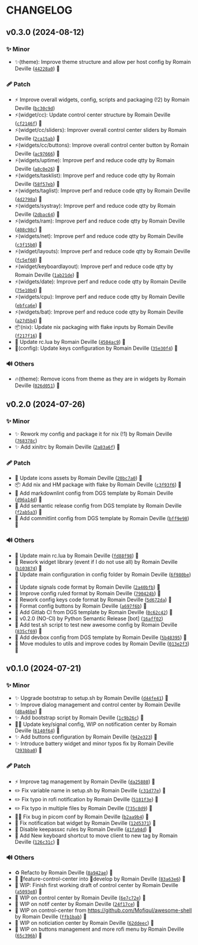<!-- markdownlint-disable-file -->
# CHANGELOG

## v0.3.0 (2024-08-12)

### ✨ Minor

  * ✨(theme): Improve theme structure and allow per host config by Romain Deville ([`44228a0`](https://framagit.org/rdeville-public/dotfiles/awesome/-/commit/44228a04369cdb554ba3ed5edb7a66305a107d8e)) 🔏

### 🩹 Patch

  * ⚡️ Improve overall widgets, config, scripts and packaging (!2) by Romain Deville ([`bc30c9d`](https://framagit.org/rdeville-public/dotfiles/awesome/-/commit/bc30c9d477f4615d32497cf8cfde94dcf8c66c01))
  * ⚡️(widget/cc): Update control center structure by Romain Deville ([`cf2146f`](https://framagit.org/rdeville-public/dotfiles/awesome/-/commit/cf2146fc0f5ba4cf1aaeb74db2b79fd43d033588)) 🔏
  * ⚡️(widget/cc/sliders): Improver overall control center sliders by Romain Deville ([`2ca15ab`](https://framagit.org/rdeville-public/dotfiles/awesome/-/commit/2ca15ab80bfb67758a8218c9a56af2a7976c8476)) 🔏
  * ⚡️(widgets/cc/buttons): Improve overall control center button by Romain Deville ([`ac97666`](https://framagit.org/rdeville-public/dotfiles/awesome/-/commit/ac97666047d1c6fecca85444637b1b072e7f7e94)) 🔏
  * ⚡️(widgets/uptime): Improve perf and reduce code qtty by Romain Deville ([`a8c0e26`](https://framagit.org/rdeville-public/dotfiles/awesome/-/commit/a8c0e26e6cf0e858dfa75555a6474057f8e65690)) 🔏
  * ⚡️(widgets/tasklist): Improve perf and reduce code qtty by Romain Deville ([`58f57eb`](https://framagit.org/rdeville-public/dotfiles/awesome/-/commit/58f57eb2f16565a1fac5e51cbffc1dc052157757)) 🔏
  * ⚡️(widgets/taglist): Improve perf and reduce code qtty by Romain Deville ([`4d2798a`](https://framagit.org/rdeville-public/dotfiles/awesome/-/commit/4d2798a30e1c0d9719683b4f086f28a5d991b4e6)) 🔏
  * ⚡️(widgets/systray): Improve perf and reduce code qtty by Romain Deville ([`2dbac64`](https://framagit.org/rdeville-public/dotfiles/awesome/-/commit/2dbac64c3c1ec319a880f2b4a08ddb50af8d9272)) 🔏
  * ⚡️(widgets/ram): Improve perf and reduce code qtty by Romain Deville ([`408c98c`](https://framagit.org/rdeville-public/dotfiles/awesome/-/commit/408c98ceb308ca7dca864a9d0928aab912937d1f)) 🔏
  * ⚡️(widgets/net): Improve perf and reduce code qtty by Romain Deville ([`c3f15b0`](https://framagit.org/rdeville-public/dotfiles/awesome/-/commit/c3f15b0ad65a72b50b75bee2636354088a1ebbb8)) 🔏
  * ⚡️(widget/layouts): Improve perf and reduce code qtty by Romain Deville ([`fc5ef60`](https://framagit.org/rdeville-public/dotfiles/awesome/-/commit/fc5ef6044d6e9d94b8ccea28b14f44d1fb0fc6b5)) 🔏
  * ⚡️(widget/keyboardlayout): Improve perf and reduce code qtty by Romain Deville ([`1ab21de`](https://framagit.org/rdeville-public/dotfiles/awesome/-/commit/1ab21de56d0ff5dbffeb0a580570f6ae075b4c3c)) 🔏
  * ⚡️(widgets/date): Improve perf and reduce code qtty by Romain Deville ([`75e10b4`](https://framagit.org/rdeville-public/dotfiles/awesome/-/commit/75e10b42b545680c41eda9220e63ea846e5ea01a)) 🔏
  * ⚡️(widgets/cpu): Improve perf and reduce code qtty by Romain Deville ([`ebfca6e`](https://framagit.org/rdeville-public/dotfiles/awesome/-/commit/ebfca6efc04edcf3ceee57ee277962349dfaa795)) 🔏
  * ⚡️(widgets/bat): Improve perf and reduce code qtty by Romain Deville ([`a27d5b4`](https://framagit.org/rdeville-public/dotfiles/awesome/-/commit/a27d5b4889ac46ff00b65241c192dfee735c974a)) 🔏
  * 📦️(nix): Update nix packaging with flake inputs by Romain Deville ([`f217f16`](https://framagit.org/rdeville-public/dotfiles/awesome/-/commit/f217f16908b4087217e7f8b13c349a3084b13e16)) 🔏
  * 🔧 Update rc.lua by Romain Deville ([`4504ac9`](https://framagit.org/rdeville-public/dotfiles/awesome/-/commit/4504ac9f32e2c0cbb1e088d70582f4e683f7a577)) 🔏
  * 🔧(config): Update keys configuration by Romain Deville ([`35e30f4`](https://framagit.org/rdeville-public/dotfiles/awesome/-/commit/35e30f498610b6db941ec36e5d6fa405867ed90b)) 🔏

### 🔊 Others

  * 🔥(theme): Remove icons from theme as they are in widgets by Romain Deville ([`026d051`](https://framagit.org/rdeville-public/dotfiles/awesome/-/commit/026d051f9a1e2005c1635a9c825585ce8f47c38f)) 🔏

## v0.2.0 (2024-07-26)

### ✨ Minor

  * ✨ Rework  my config and package it  for nix (!1) by Romain Deville ([`768378c`](https://framagit.org/rdeville-public/dotfiles/awesome/-/commit/768378c5d87b84e8c8622325bac153916f35fea2))
  * ✨ Add xinitrc by Romain Deville ([`2a83a6f`](https://framagit.org/rdeville-public/dotfiles/awesome/-/commit/2a83a6f41c0047143967e2ace6cde0db04e7f8ff)) 🔏

### 🩹 Patch

  * 🍱 Update icons assets by Romain Deville ([`20bc7a0`](https://framagit.org/rdeville-public/dotfiles/awesome/-/commit/20bc7a04c6fb42de4af5dba9bbd5e2b9bd41cd3e)) 🔏
  * 📦️ Add nix and HM package with flake by Romain Deville ([`c3f93f6`](https://framagit.org/rdeville-public/dotfiles/awesome/-/commit/c3f93f65b1a95e2b7a0b5e10c77192e866438a71)) 🔏
  * 🔧 Add markdownlint config from DGS template by Romain Deville ([`d96a14d`](https://framagit.org/rdeville-public/dotfiles/awesome/-/commit/d96a14dd7fa437e6d6e59f492f154834ffa4a69a)) 🔏
  * 🔧 Add semantic release config from DGS template by Romain Deville ([`f2ab5a3`](https://framagit.org/rdeville-public/dotfiles/awesome/-/commit/f2ab5a3bf5545ed8e073d854c562cc477a6a1cb2)) 🔏
  * 🔧 Add commitlint config from DGS template by Romain Deville ([`bff9e98`](https://framagit.org/rdeville-public/dotfiles/awesome/-/commit/bff9e98e53984921cdf5586c4bf594fafab2bf15)) 🔏

### 🔊 Others

  * 🎨 Update main rc.lua by Romain Deville ([`fd88f98`](https://framagit.org/rdeville-public/dotfiles/awesome/-/commit/fd88f98d64b45fc0d8e98da0e2aae2a8372f7414)) 🔏
  * 🎨 Rework widget library (event if I do not use all) by Romain Deville ([`b103874`](https://framagit.org/rdeville-public/dotfiles/awesome/-/commit/b10387404809d973eb23191c871285ece32a346a)) 🔏
  * 🎨 Update main configuration in config folder by Romain Deville ([`6f980be`](https://framagit.org/rdeville-public/dotfiles/awesome/-/commit/6f980be4c679fd76ee8cc86fd1e5597ebfd4a719)) 🔏
  * 🎨 Update signals code format by Romain Deville ([`2a40bfb`](https://framagit.org/rdeville-public/dotfiles/awesome/-/commit/2a40bfbbc7f6a0d1a039e51984d6dfbf9ac47bc5)) 🔏
  * 🎨 Improve config ruled format by Romain Deville ([`790424b`](https://framagit.org/rdeville-public/dotfiles/awesome/-/commit/790424b54738b3bb9f106a941c7fed399e6ea2d5)) 🔏
  * 🎨 Rework config keys code format by Romain Deville ([`5d672da`](https://framagit.org/rdeville-public/dotfiles/awesome/-/commit/5d672da5c61e31a821aa4ad8bb057f6321d340cf)) 🔏
  * 🎨 Format config buttons by Romain Deville ([`a697f6b`](https://framagit.org/rdeville-public/dotfiles/awesome/-/commit/a697f6b357bf3114046ccf0a223bd733ec1eac13)) 🔏
  * 👷 Add Gitlab CI from DGS template by Romain Deville ([`0c62c42`](https://framagit.org/rdeville-public/dotfiles/awesome/-/commit/0c62c420e945046a3b23466f56c5384724e3aa48)) 🔏
  * 🔖 v0.2.0 (NO-CI) by Python Semantic Release [bot] ([`16aff02`](https://framagit.org/rdeville-public/dotfiles/awesome/-/commit/16aff02cceb4a14b3a0b3cb962d6d556ea51f97a))
  * 🔨 Add test.sh script to test new awesome config by Romain Deville ([`835cf69`](https://framagit.org/rdeville-public/dotfiles/awesome/-/commit/835cf6972a1e7231d85a6dba97d29588cdfe3b08)) 🔏
  * 🔨 Add devbox config from DGS template by Romain Deville ([`5b48395`](https://framagit.org/rdeville-public/dotfiles/awesome/-/commit/5b48395fbe58183af571211090ca83e96e98dbf2)) 🔏
  * 🚚 Move modules to utils and improve codes by Romain Deville ([`013e2f3`](https://framagit.org/rdeville-public/dotfiles/awesome/-/commit/013e2f3f52cac01ac006638577ae335d891c332f)) 🔏

## v0.1.0 (2024-07-21)

### ✨ Minor

  * ✨ Upgrade bootstrap to setup.sh by Romain Deville ([`d44fe41`](https://framagit.org/rdeville-public/dotfiles/awesome/-/commit/d44fe4175678cbd4defa2f1c6f40a91dae975b37)) 🔏
  * ✨ Improve dialog management and control center by Romain Deville ([`d8a46be`](https://framagit.org/rdeville-public/dotfiles/awesome/-/commit/d8a46be3ca22e73e8d41a4a9fc40c6a6d95c7608)) 🔏
  * ✨ Add bootstrap script by Romain Deville ([`1c9b26c`](https://framagit.org/rdeville-public/dotfiles/awesome/-/commit/1c9b26c678859a625fd3de07bc16fe908d74ede0)) 🔏
  * 🔧✨ Update key/signal config, WIP on notification center by Romain Deville ([`6140f64`](https://framagit.org/rdeville-public/dotfiles/awesome/-/commit/6140f648d1d08e43dc93f805a3f055857b8f968e)) 🔏
  * ✨ Add buttons configuration by Romain Deville ([`942e323`](https://framagit.org/rdeville-public/dotfiles/awesome/-/commit/942e323b1ccd1532c702294817454f151af3e25a)) 🔏
  * ✨ Introduce battery widget and minor typos fix by Romain Deville ([`393bba0`](https://framagit.org/rdeville-public/dotfiles/awesome/-/commit/393bba0efec555157c708bc506d1e576f7b8a78d)) 🔏

### 🩹 Patch

  * ⚡️ Improve tag management by Romain Deville ([`da25880`](https://framagit.org/rdeville-public/dotfiles/awesome/-/commit/da258808f5ecc2757fc7647b59c000c74eb5ccff)) 🔏
  * ✏️ Fix variable name in setup.sh by Romain Deville ([`c31d77e`](https://framagit.org/rdeville-public/dotfiles/awesome/-/commit/c31d77e81596054b727c37effc9e436d86f0874e)) 🔏
  * ✏️ Fix typo in rofi notification by Romain Deville ([`5181f3e`](https://framagit.org/rdeville-public/dotfiles/awesome/-/commit/5181f3ed05f5ace0bf7c740e184320d42f9d7c2b)) 🔏
  * ✏️ Fix typo in multiple files by Romain Deville ([`735c8d9`](https://framagit.org/rdeville-public/dotfiles/awesome/-/commit/735c8d9271e4ce0ae3163f4efc40e1bf5b10bf25)) 🔏
  * 🔧🐛 Fix bug in picom conf by Romain Deville ([`b2aa9b4`](https://framagit.org/rdeville-public/dotfiles/awesome/-/commit/b2aa9b42711f73da429f82f462c0575e3587a697)) 🔏
  * 🐛 Fix notification bat widget by Romain Deville ([`12d5371`](https://framagit.org/rdeville-public/dotfiles/awesome/-/commit/12d537120565eecee4744b26963b70b14e27a450)) 🔏
  * 🔧 Disable keepassxc rules by Romain Deville ([`41fa94d`](https://framagit.org/rdeville-public/dotfiles/awesome/-/commit/41fa94d65649ef520fc775246fedc48053ec9a1e)) 🔏
  * 🔧 Add New keyboard shortcut to move client to new tag by Romain Deville ([`126c31c`](https://framagit.org/rdeville-public/dotfiles/awesome/-/commit/126c31c05de934452eed3ba3cb519429548f6d24)) 🔏

### 🔊 Others

  * ♻️  Refacto by Romain Deville ([`8a942ae`](https://framagit.org/rdeville-public/dotfiles/awesome/-/commit/8a942ae54e416de253295b5eacc047f4f24cffe9)) 🔏
  * 🔀 feature-control-center into develop by Romain Deville ([`83a63e6`](https://framagit.org/rdeville-public/dotfiles/awesome/-/commit/83a63e6891f592fe04c6c2c98e7429c0babc1574)) 🔏
  * 🚧 WIP: Finish first working draft of control center by Romain Deville ([`a5093e8`](https://framagit.org/rdeville-public/dotfiles/awesome/-/commit/a5093e8145726afa2a6db4f831a5825381bb8f2f)) 🔏
  * 🚧 WIP on control center by Romain Deville ([`6e7c72e`](https://framagit.org/rdeville-public/dotfiles/awesome/-/commit/6e7c72ee7aa8c6f542adeaa5671b59292856824a)) 🔏
  * 🚧 WIP on notif center by Romain Deville ([`24f17ce`](https://framagit.org/rdeville-public/dotfiles/awesome/-/commit/24f17cec3e5ed14a0a97619dc91d0e3918b05708)) 🔏
  * 🚧 WIP on control-center from https://github.com/Mofiqul/awesome-shell by Romain Deville ([`ffb1bab`](https://framagit.org/rdeville-public/dotfiles/awesome/-/commit/ffb1babf3650cbb6605eeb7e777477b651a761a0)) 🔏
  * 🚧 WIP on noticiation center by Romain Deville ([`62ddeec`](https://framagit.org/rdeville-public/dotfiles/awesome/-/commit/62ddeecdec23e3229f3e92a18ebcaa5f7f2ab203)) 🔏
  * 🚧 WIP on buttons management and more rofi menu by Romain Deville ([`65c396b`](https://framagit.org/rdeville-public/dotfiles/awesome/-/commit/65c396b4412dcea6560f995397893a1d287c203a)) 🔏
